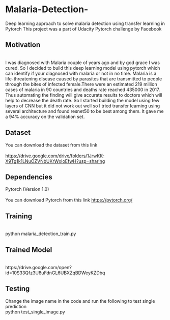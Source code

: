 # Malaria-Detection-
Deep learning approach to solve malaria detection using transfer learning in Pytorch
This project was a part of Udacity Pytorch challenge by Facebook 

## Motivation 
<br>
I was diagnosed with Malaria couple of years ago and by god grace I was cured.  So I decided to build this deep learning model using pytorch which can identify if your diagnosed with malaria or not in no time. Malaria is a life-threatening disease caused by parasites that are transmitted to people through the bites of infected female.There were an estimated 219 million cases of malaria in 90 countries and deaths rate reached 435000 in 2017. Thus automating the finding will give accurate results to doctors which will help to decrease the death rate. So I started building the model using few layers of CNN but it did not work out well so I tried transfer learning using several architecture and found resnet50 to be best among them. It gave me a 94% accuracy on the validation set.
<br>

## Dataset
You can download the dataset from this link <br>
<br>
https://drive.google.com/drive/folders/1JrwKK-X9Tg1k1LNuOZVNbUKrWxIoEfwH?usp=sharing
<br>

## Dependencies
Pytorch (Version 1.0) <br>
<br>
You can download Pytorch from this link https://pytorch.org/ <br>

## Training
<br>
python malaria_detection_train.py 
<br>

## Trained Model
<br>
https://drive.google.com/open?id=10S33Qfz3U8uFdnGL6UBXZqBDWeyKZDbq
<br>

## Testing 

Change the image name in the code and run the following to test single prediction
<br>
python test_single_image.py
<br>



